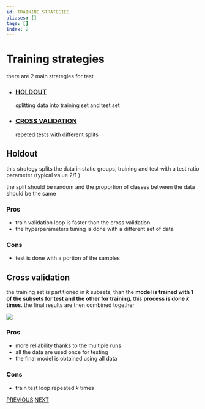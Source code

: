 ```yaml
---
id: TRAINING STRATEGIES
aliases: []
tags: []
index: 2
---
```


# Training strategies

there are 2 main strategies for test

- ### [HOLDOUT](#HOLDOUT)

	splitting data into training set and test set

- ### [CROSS VALIDATION](#CROSS_VALIDATION)

	repeted tests with different splits

## Holdout

this strategy splits the data in static groups, training and test with a test ratio parameter (typical value $2/1$ )

 the split should be random and the proportion of classes between the data should be the same
### Pros

- train validation loop is faster than the cross validation
- the hyperparameters tuning is done with a different set of data

### Cons

- test is done with a portion of the samples



## Cross validation

the training set is partitioned in $k$ subsets, than the **model is trained with 1 of the subsets for test and the other for training**, this **process is done $k$ times**. the final results are then combined together

![](datamining/Pasted_image_20231230181830.png)

### Pros

- more reliability thanks to the multiple runs
- all the data are used once for testing
- the final model is obtained using all data

### Cons

- train test loop repeated $k$ times


[PREVIOUS](classification.md) [NEXT](datamining/performance_of_a_classifier.md)
